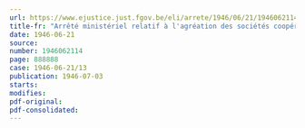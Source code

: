 ```yaml
---
url: https://www.ejustice.just.fgov.be/eli/arrete/1946/06/21/1946062114/justel
title-fr: "Arrêté ministériel relatif à l'agréation des sociétés coopératives pour la reconstruction et la restauration des biens détruits ou endommagés par faits de guerre"
date: 1946-06-21
source:
number: 1946062114
page: 888888
case: 1946-06-21/13
publication: 1946-07-03
starts:
modifies:
pdf-original:
pdf-consolidated:
---
```


